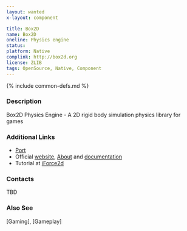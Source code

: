 ```yaml
---
layout: wanted
x-layout: component

title: Box2D
name: Box2D
oneline: Physics engine
status: 
platform: Native
complink: http://box2d.org
license: ZLIB
tags: OpenSource, Native, Component
---
```

{% include common-defs.md %}

### Description
Box2D Physics Engine - A 2D rigid body simulation physics library for games

### Additional Links

* [Port](http://github.com/blackberry/Box2D)
* Official [website](http://Box2D.org), [About](http://Box2D.org/about) and [documentation](http://Box2D.org/documentation)
* Tutorial at [iForce2d](http://www.iforce2d.net/b2dtut/introduction)

### Contacts
TBD

### Also See
[Gaming], [Gameplay]
